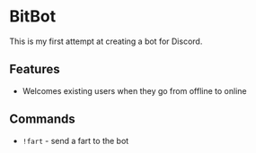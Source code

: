 # BitBot

This is my first attempt at creating a bot for Discord.

## Features

* Welcomes existing users when they go from offline to online

## Commands

* `!fart` - send a fart to the bot
